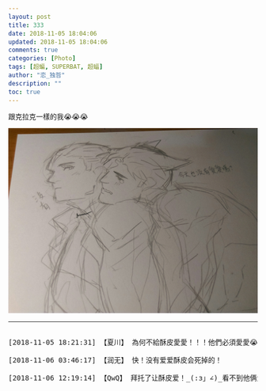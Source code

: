 ```yaml
---
layout: post
title: 333
date: 2018-11-05 18:04:06
updated: 2018-11-05 18:04:06
comments: true
categories: [Photo]
tags: [超蝙, SUPERBAT, 超蝠]
author: "恋_独哲"
description: ""
toc: true
---
```


<p dir="ltr"  >跟克拉克一樣的我😭😭😭</p>

![](https://raw.githubusercontent.com/alicewish/maple50821/master/img_YW5MWVN1NEpoZFZHN0R1TFpmVXl5aGdRajZxcDRGVmk3aGVJNVVML21zd0NkWU1LdktNaFRBPT0.jpg)

---

<pre>

[2018-11-05 18:21:31] 【夏川】 為何不給酥皮愛愛！！！他們必須愛愛😭😭😭（問題發言

[2018-11-06 03:46:17] 【润无】 快！没有爱爱酥皮会死掉的！

[2018-11-06 12:19:14] 【QwQ】 拜托了让酥皮爱！_(:з」∠)_看不到他俩爱爱我要死了。

</pre>